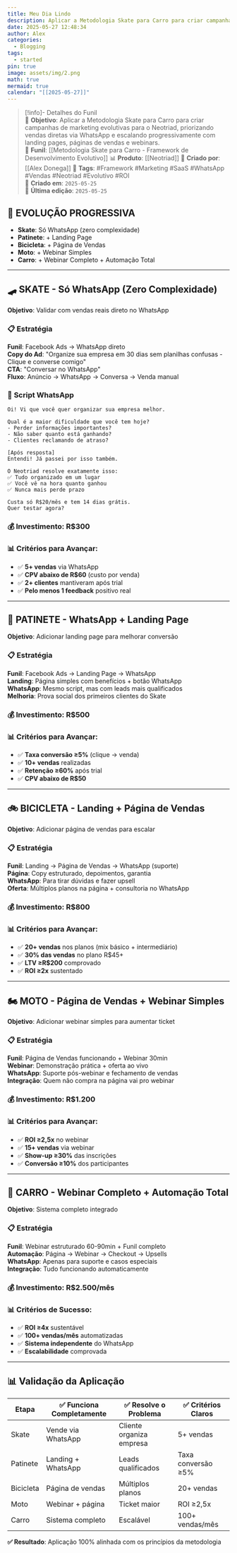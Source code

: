 ```yaml
---
title: Meu Dia Lindo
description: Aplicar a Metodologia Skate para Carro para criar campanhas de marketing evolutivas para o Neotriad, priorizando vendas diretas via WhatsApp e escalando progressivamente com landing pages, páginas de vendas e webinars.
date: 2025-05-27 12:48:34
author: Alex
categories:
  - Blogging
tags:
  - started
pin: true
image: assets/img/2.png
math: true
mermaid: true
calendar: "[[2025-05-27]]"
---
```


> [!info]- Detalhes do Funil  
> 🎯 **Objetivo**: Aplicar a Metodologia Skate para Carro para criar campanhas de marketing evolutivas para o Neotriad, priorizando vendas diretas via WhatsApp e escalando progressivamente com landing pages, páginas de vendas e webinars.  
> 🔗 **Funil**: [[Metodologia Skate para Carro - Framework de Desenvolvimento Evolutivo]]
> 📊 **Produto**: [[Neotriad]]
> 👥 **Criado por**: [[Alex Donega]]
> 🔖 **Tags**: #Framework #Marketing #SaaS #WhatsApp #Vendas #Neotriad #Evolutivo #ROI  
> 📅 **Criado em**: `2025-05-25`  
> 📅 **Última edição**: `2025-05-25`


## 🎯 **EVOLUÇÃO PROGRESSIVA**

- **Skate**: Só WhatsApp (zero complexidade)
- **Patinete**: + Landing Page
- **Bicicleta**: + Página de Vendas
- **Moto**: + Webinar Simples
- **Carro**: + Webinar Completo + Automação Total

---

## 🛹 **SKATE** - Só WhatsApp (Zero Complexidade)

**Objetivo**: Validar com vendas reais direto no WhatsApp

### 📋 **Estratégia**

**Funil**: Facebook Ads → WhatsApp direto  
**Copy do Ad**: "Organize sua empresa em 30 dias sem planilhas confusas - Clique e converse comigo"  
**CTA**: "Conversar no WhatsApp"  
**Fluxo**: Anúncio → WhatsApp → Conversa → Venda manual

### 📱 **Script WhatsApp**

```
Oi! Vi que você quer organizar sua empresa melhor.

Qual é a maior dificuldade que você tem hoje?
- Perder informações importantes?
- Não saber quanto está ganhando?
- Clientes reclamando de atraso?

[Após resposta]
Entendi! Já passei por isso também.

O Neotriad resolve exatamente isso:
✅ Tudo organizado em um lugar
✅ Você vê na hora quanto ganhou
✅ Nunca mais perde prazo

Custa só R$20/mês e tem 14 dias grátis.
Quer testar agora?
```

### 💰 **Investimento**: R$300

### 📊 **Critérios para Avançar**:

- ✅ **5+ vendas** via WhatsApp
- ✅ **CPV abaixo de R$60** (custo por venda)
- ✅ **2+ clientes** mantiveram após trial
- ✅ **Pelo menos 1 feedback** positivo real

---

## 🛴 **PATINETE** - WhatsApp + Landing Page

**Objetivo**: Adicionar landing page para melhorar conversão

### 📋 **Estratégia**

**Funil**: Facebook Ads → Landing Page → WhatsApp  
**Landing**: Página simples com benefícios + botão WhatsApp  
**WhatsApp**: Mesmo script, mas com leads mais qualificados  
**Melhoria**: Prova social dos primeiros clientes do Skate

### 💰 **Investimento**: R$500

### 📊 **Critérios para Avançar**:

- ✅ **Taxa conversão ≥5%** (clique → venda)
- ✅ **10+ vendas** realizadas
- ✅ **Retenção ≥60%** após trial
- ✅ **CPV abaixo de R$50**

---

## 🚲 **BICICLETA** - Landing + Página de Vendas

**Objetivo**: Adicionar página de vendas para escalar

### 📋 **Estratégia**

**Funil**: Landing → Página de Vendas → WhatsApp (suporte)  
**Página**: Copy estruturado, depoimentos, garantia  
**WhatsApp**: Para tirar dúvidas e fazer upsell  
**Oferta**: Múltiplos planos na página + consultoria no WhatsApp

### 💰 **Investimento**: R$800

### 📊 **Critérios para Avançar**:

- ✅ **20+ vendas** nos planos (mix básico + intermediário)
- ✅ **30% das vendas** no plano R$45+
- ✅ **LTV ≥R$200** comprovado
- ✅ **ROI ≥2x** sustentado

---

## 🏍 **MOTO** - Página de Vendas + Webinar Simples

**Objetivo**: Adicionar webinar simples para aumentar ticket

### 📋 **Estratégia**

**Funil**: Página de Vendas funcionando + Webinar 30min  
**Webinar**: Demonstração prática + oferta ao vivo  
**WhatsApp**: Suporte pós-webinar e fechamento de vendas  
**Integração**: Quem não compra na página vai pro webinar

### 💰 **Investimento**: R$1.200

### 📊 **Critérios para Avançar**:

- ✅ **ROI ≥2,5x** no webinar
- ✅ **15+ vendas** via webinar
- ✅ **Show-up ≥30%** das inscrições
- ✅ **Conversão ≥10%** dos participantes

---

## 🚗 **CARRO** - Webinar Completo + Automação Total

**Objetivo**: Sistema completo integrado

### 📋 **Estratégia**

**Funil**: Webinar estruturado 60-90min + Funil completo  
**Automação**: Página → Webinar → Checkout → Upsells  
**WhatsApp**: Apenas para suporte e casos especiais  
**Integração**: Tudo funcionando automaticamente

### 💰 **Investimento**: R$2.500/mês

### 📊 **Critérios de Sucesso**:

- ✅ **ROI ≥4x** sustentável
- ✅ **100+ vendas/mês** automatizadas
- ✅ **Sistema independente** do WhatsApp
- ✅ **Escalabilidade** comprovada

---

## **📊 Validação da Aplicação**

| Etapa | ✅ Funciona Completamente | ✅ Resolve o Problema | ✅ Critérios Claros |
|-------|---------------------------|----------------------|---------------------|
| Skate | Vende via WhatsApp | Cliente organiza empresa | 5+ vendas |
| Patinete | Landing + WhatsApp | Leads qualificados | Taxa conversão ≥5% |
| Bicicleta | Página de vendas | Múltiplos planos | 20+ vendas |
| Moto | Webinar + página | Ticket maior | ROI ≥2,5x |
| Carro | Sistema completo | Escalável | 100+ vendas/mês |

**✅ Resultado**: Aplicação 100% alinhada com os princípios da metodologia












